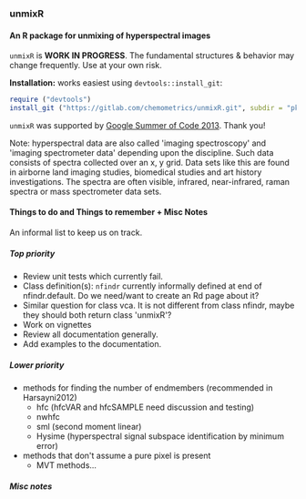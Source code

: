 ### unmixR
#### An R package for unmixing of hyperspectral images

`unmixR` is **WORK IN PROGRESS**.  The fundamental structures & behavior may change frequently. Use at your own risk.

**Installation:** works easiest using `devtools::install_git`:

```r
require ("devtools")
install_git ("https://gitlab.com/chemometrics/unmixR.git", subdir = "pkg/unmixR")
```

`unmixR` was supported by [Google Summer of Code 2013](http://www.google-melange.com/gsoc/homepage/google/gsoc2013).  Thank you!

Note: hyperspectral data are also called 'imaging spectroscopy' and 'imaging spectrometer data' depending upon the discipline.  Such data consists of spectra collected over an x, y grid.  Data sets like this are found in airborne land imaging studies, biomedical studies and art history investigations.  The spectra are often visible, infrared, near-infrared, raman spectra or mass spectrometer data sets.

#### Things to do and Things to remember + Misc Notes

An informal list to keep us on track.

##### Top priority
* Review unit tests which currently fail.
* Class definition(s): `nfindr` currently informally defined at end of nfindr.default.  Do we need/want to create an Rd page about it?
* Similar question for class vca.  It is not different from class nfindr, maybe they should both return class 'unmixR'?
* Work on vignettes
* Review all documentation generally.
* Add examples to the documentation.

##### Lower priority

* methods for finding the number of endmembers (recommended in Harsayni2012)
    * hfc (hfcVAR and hfcSAMPLE need discussion and testing)
    * nwhfc
    * sml (second moment linear)
    * Hysime (hyperspectral signal subspace identification by minimum error)
* methods that don't assume a pure pixel is present
    * MVT methods...
    
##### Misc notes


